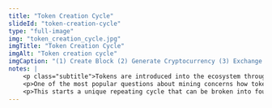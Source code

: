 ```yaml
--- 
title: "Token Creation Cycle"
slideId: "token-creation-cycle"
type: "full-image"
img: "token_creation_cycle.jpg"
imgTitle: "Token Creation Cycle"
imgAlt: "Token creation cycle"
imgCaption: "(1) Create Block (2) Generate Cryptocurrency (3) Exchange for Resources (4) Collect Transaction Fees"
notes: | 
    <p class="subtitle">Tokens are introduced into the ecosystem through a unique feedback relationship.</p>
    <p>One of the most popular questions about mining concerns how tokens are introduced into the Bitcoin ecosystem. Tokens are created every time a block is mined, and rewarded to whichever miner wins the right to the next block. The maximum of bitcoin that will ever be mined is set at 21 million coins. The very first block, known as the genesis block, was mined by Satoshi Nakamoto, as were several successive blocks. The first block rewards were 50 bitcoin.</p>
    <p>This starts a unique repeating cycle that can be broken into four steps.</p>
---
```

